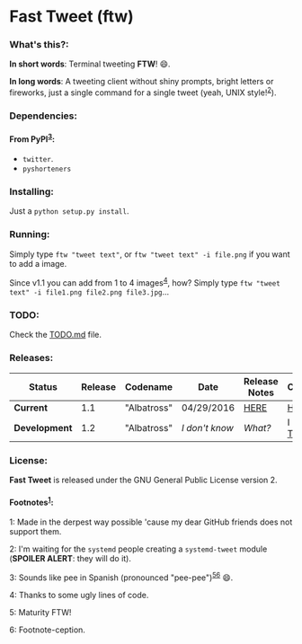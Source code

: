 # Fast Tweet (ftw)

### What's this?:

**In short words**: Terminal tweeting **FTW**! :smile:.

**In long words**: A tweeting client without shiny prompts, bright letters or fireworks, just a single command for a single tweet (yeah, UNIX style!<sup>[2](#footnotes-2)</sup>).

### Dependencies:

#### From PyPI<sup>[3](#footnotes-3)</sup>:

- `twitter`.
- `pyshorteners`

### Installing:

Just a `python setup.py install`.

### Running:

Simply type `ftw "tweet text"`, or `ftw "tweet text" -i file.png` if you want to add a image.

Since v1.1 you can add from 1 to 4 images<sup>[4](#footnotes-4)</sup>, how? Simply type `ftw "tweet text" -i file1.png file2.png file3.jpg`...

### TODO:

Check the [TODO.md](https://github.com/feskyde/ftw/blob/master/TODO.md) file.

### Releases:

| Status | Release | Codename | Date | Release Notes | Changelog | Download |
|--------|---------|----------|------|---------------|-----------|----------|
| **Current** | 1.1 | "Albatross" | 04/29/2016 | [HERE](https://github.com/feskyde/ftw/releases/tag/v1.1) | [HERE](https://github.com/feskyde/ftw/compare/v1.1...v1.2) | [ZIP](https://github.com/feskyde/ftw/archive/ftw-1.1.zip) / [EXE](https://www.youtube.com/watch?v=oHg5SJYRHA0 "Click this without doubts, you will not get rickroll'd :)") |
| **Development** | 1.2 | "Albatross" | *I don't know* | *What?* | I have [THIS](https://github.com/feskyde/ftw/compare/v1.1...master) | *Not available* |

### License:

**Fast Tweet** is released under the GNU General Public License version 2.

#### Footnotes<sup>[1](#footnotes-1)</sup>:

<a name="footnotes-1">1</a>: Made in the derpest way possible 'cause my dear GitHub friends does not support them.

<a name="footnotes-2">2</a>: I'm waiting for the `systemd` people creating a `systemd-tweet` module (**SPOILER ALERT**: they will do it).

<a name="footnotes-3">3</a>: Sounds like pee in Spanish (pronounced "pee-pee")<sup>[5](#footnotes-5)</sup><sup>[6](#footnotes-6)</sup> :smile:.

<a name="footnotes-4">4</a>: Thanks to some ugly lines of code.

<a name="footnotes-5">5</a>: Maturity FTW!

<a name="footnotes-6">6</a>: Footnote-ception.
